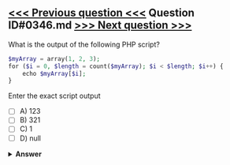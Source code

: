 [<<< Previous question <<<](0345.md)   Question ID#0346.md   [>>> Next question >>>](0347.md)
---

What is the output of the following PHP script?

```php
$myArray = array(1, 2, 3);
for ($i = 0, $length = count($myArray); $i < $length; $i++) {
    echo $myArray[$i];
}
```
Enter the exact script output

- [ ] A) 123
- [ ] B) 321
- [ ] C) 1
- [ ] D) null

<details><summary><b>Answer</b></summary>
<p>
  Answer: <strong>A</strong>
</p>
</details>
